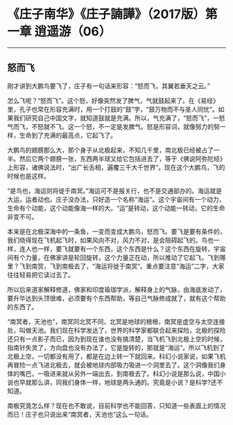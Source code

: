 # 《庄子南华》《庄子諵譁》（2017版）第一章 逍遥游（06）

------

## 怒而飞

刚才讲到大鹏鸟要飞了，庄子有一句话来形容：“怒而飞，其翼若垂天之云。”

怎么飞呢？“怒而飞”。这个怒，好像突然发了脾气，气就鼓起来了。在《易经》里，孔子也常在形容充满时，用一个打鼓的“鼓”字，“鼓万物而不与圣人同忧”。如果我们研究自己中国文字，就知道鼓就是充满。所以，气充满了，“怒而飞”，一怒气而飞，不怒就不飞。这一个怒，不一定是发脾气。怒是形容词，就像努力的努一样，生命到了充满的最高点，它起飞了。

大鹏鸟的翅膀那么大，那个身子从北极起来，不知几千里，南北极已经被占了一半。然后它两个翅膀一张，东西两半球又给它包括进去了，等于《佛说阿弥陀经》上形容，诸佛说法时，“出广长舌相，遍覆三千大千世界”。现在这个大鹏鸟，飞的时候也是这样。

“是鸟也，海运则将徙于南冥。”海运可不是报关行，也不是交通部办的。海运就是大运，运者动也。庄子没办法，只好造一个名称“海运”。这个宇宙间有一个动力，生命有个动能，这个动能像海一样的大。“运”是转动，这个动能一转动，它的生命非变不可。

本来是在北极深海中的一条鱼，一变而变成大鹏鸟，怒而飞。要飞是要有条件的，我们晓得现在飞机起飞时，如果风向不对，风力不对，是会阻碍起飞的。鸟也一样，连人也一样，要飞就要有一个东西，这个东西是什么？这个东西在旋转，宇宙间有个力量，在佛家讲是轮回旋转，这个力量正在动，所以推动了它起飞。飞到哪里？飞到南冥，飞到南极去了，“海运将徙于南冥”。重点要注意“海运”二字，大家往往轻易把它读过去了。

所以后来道家解释修道，佛家和印度瑜珈学派，解释身上的气脉，由海底发动了，要升华达到头顶很难，必须要有个东西帮助，等自己气脉修成就了，就有这个帮助的东西了。

“南冥者，天池也”，南冥同北冥不同，北冥是地球的根根，南冥是虚空与太空连接处，叫做天池。我们现在科学发达了，世界的科学家都联合起来探险，北极的探险还只有一点影子而已，因为到现在谁也没有搞清楚，当飞机飞到北极上空的时候，指南针失灵了，方向盘也没有办法了，它是旋转的，那就是“海运”。所以飞机到了北极上空，一切都没有用了，都是在边上转一下就回来。科幻小说家说，如果飞机再冒险一点飞进北极去，就会被地球内部吸力吸进一个洞里去了。这个洞像我们身体的嘴巴，一吸进来就从另外一端出去，到南极去了。科幻小说是那么说，中国小说也早就那么讲，同我们身体一样，地球是两头通的。究竟是小说？是科学?还不知道。

南极究竟怎么样？现在也不敢说，目前科学也不能回答，只知道一些表面上的情况而已！庄子也只说出来“南冥者，天池也”这么一句话。